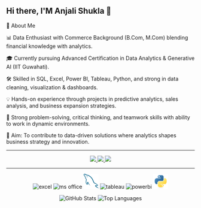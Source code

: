 ## Hi there, I'M Anjali Shukla 👋
 

🚀 About Me

📊 Data Enthusiast with Commerce Background (B.Com, M.Com) blending financial knowledge with analytics.

🎓 Currently pursuing Advanced Certification in Data Analytics & Generative AI (IIT Guwahati).

🛠 Skilled in SQL, Excel, Power BI, Tableau, Python, and strong in data cleaning, visualization & dashboards.

💡 Hands-on experience through projects in predictive analytics, sales analysis, and business expansion strategies.

🤝 Strong problem-solving, critical thinking, and teamwork skills with ability to work in dynamic environments.

🌟 Aim: To contribute to data-driven solutions where analytics shapes business strategy and innovation.

---
<p align="center">
  <a href="https://www.linkedin.com/in/anjali-shukla-1590b72b2/">
    <img src="https://img.shields.io/badge/-LinkedIn-blue?style=flat&logo=Linkedin&logoColor=white" />
  </a>
  <a href="mailto:shuklan040@gmail.com">
    <img src="https://img.shields.io/badge/-Gmail-D14836?style=flat&logo=Gmail&logoColor=white" />
  </a>
  <a href="https://www.instagram.com/anjali.shukla001?igsh=dWhjNjYxdzNjeTFl">
    <img src="https://img.shields.io/badge/-Instagram-E4405F?style=flat&logo=Instagram&logoColor=white" />
  </a>
</p>

--- 
<p align="center">
  <!-- Excel -->
  <img src="https://cdn.jsdelivr.net/gh/devicons/devicon/icons/microsoftsqlserver/microsoftsqlserver-plain.svg" alt="excel" width="40" height="40"/>  
  <!-- MS Office -->
  <img src="https://cdn-icons-png.flaticon.com/512/732/732221.png" alt="ms office" width="40" height="40"/>  
  <!-- MySQL -->
  <img src="https://raw.githubusercontent.com/devicons/devicon/master/icons/mysql/mysql-original.svg" alt="mysql" width="40" height="40"/>  
  <!-- Tableau -->
  <img src="https://cdn.worldvectorlogo.com/logos/tableau-software.svg" alt="tableau" width="40" height="40"/>  
  <!-- Power BI -->
  <img src="https://cdn.worldvectorlogo.com/logos/power-bi.svg" alt="powerbi" width="40" height="40"/>  
  <!-- Python -->
  <img src="https://raw.githubusercontent.com/devicons/devicon/master/icons/python/python-original.svg" alt="python" width="40" height="40"/>  
</p> 

<p align="center">
  <img src="https://github-readme-stats.vercel.app/api?username=Anjali2000Shukla&show_icons=true&theme=radical" alt="GitHub Stats" height="180em"/>
  <img src="https://github-readme-stats.vercel.app/api/top-langs/?username=Anjali2000Shukla&layout=compact&theme=radical&langs_count=10" alt="Top Languages" height="180em"/>
</p>







